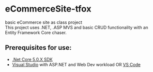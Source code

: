 # eCommerceSite-tfox
basic eCommerce site as class project<br>
This project uses .NET, .ASP MVS and basic CRUD functionality with an Entity Framework Core chaser.


## Prerequisites for use:
- [.Net Core 5.0.X SDK](https://dotnet.microsoft.com/download)
- [Visual Studio](https://visualstudio.microsoft.com/) with ASP.NET and Web Dev workload OR [VS Code](https://code.visualstudio.com/)
